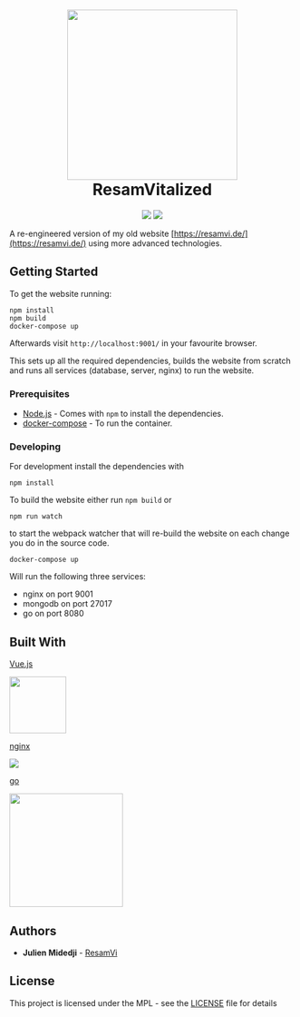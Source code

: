 <h1 align="center">
  <img src="https://i.imgur.com/EY4EVJF.png" width="300"></a>
  <br>
  ResamVitalized
</h1>
<p align="center">
  <a href="https://travis-ci.org/ResamVi/resamvitalized"> <img src="https://travis-ci.org/ResamVi/resamvitalized.svg?branch=master"></a>
  <a href="https://codeclimate.com/github/ResamVi/resamvitalized/maintainability"><img src="https://api.codeclimate.com/v1/badges/d3dd3d9b21beb3ffd798/maintainability" /></a>
</p>

A re-engineered version of my old website [https://resamvi.de/](https://resamvi.de/) using more advanced technologies.

## Getting Started

To get the website running:
```
npm install
npm build
docker-compose up
```

Afterwards visit `http://localhost:9001/` in your favourite browser.

This sets up all the required dependencies, builds the website from scratch and
runs all services (database, server, nginx) to run the website.

### Prerequisites

* [Node.js](https://nodejs.org/en/) - Comes with `npm` to install the dependencies.
* [docker-compose](https://docs.docker.com/compose/install/) - To run the container.

### Developing

For development install the dependencies with

```
npm install
```

To build the website either run `npm build` or
```
npm run watch
```
to start the webpack watcher that will re-build the website on each change you do in the source code.

```
docker-compose up
```

Will run the following three services:
* nginx on port 9001
* mongodb on port 27017
* go on port 8080


## Built With

[Vue.js](https://vuejs.org/)

<img src="https://vuejs.org/images/logo.png" width="100">

[nginx](https://nginx.org/en/)

<img src="https://nginx.org/nginx.png">

[go](https://golang.org/)

<img src="https://upload.wikimedia.org/wikipedia/commons/2/23/Golang.png" width="200">

## Authors

* **Julien Midedji** - [ResamVi](https://github.com/ResamVi)

## License

This project is licensed under the MPL  - see the [LICENSE](LICENSE) file for details

